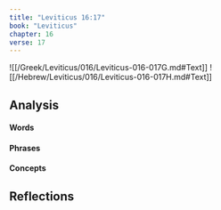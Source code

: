 ```yaml
---
title: "Leviticus 16:17"
book: "Leviticus"
chapter: 16
verse: 17
---
```

![[/Greek/Leviticus/016/Leviticus-016-017G.md#Text]]
![[/Hebrew/Leviticus/016/Leviticus-016-017H.md#Text]]

## Analysis

#### Words

#### Phrases

#### Concepts

## Reflections
